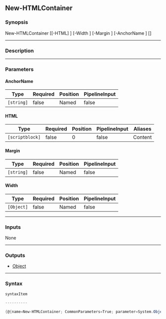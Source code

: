 New-HTMLContainer
-----------------




### Synopsis

New-HTMLContainer [[-HTML] <scriptblock>] [-Width <Object>] [-Margin <string>] [-AnchorName <string>] [<CommonParameters>]




---


### Description


---


### Parameters
#### **AnchorName**




|Type      |Required|Position|PipelineInput|
|----------|--------|--------|-------------|
|`[string]`|false   |Named   |false        |



#### **HTML**




|Type           |Required|Position|PipelineInput|Aliases|
|---------------|--------|--------|-------------|-------|
|`[scriptblock]`|false   |0       |false        |Content|



#### **Margin**




|Type      |Required|Position|PipelineInput|
|----------|--------|--------|-------------|
|`[string]`|false   |Named   |false        |



#### **Width**




|Type      |Required|Position|PipelineInput|
|----------|--------|--------|-------------|
|`[Object]`|false   |Named   |false        |





---


### Inputs
None




---


### Outputs
* [Object](https://learn.microsoft.com/en-us/dotnet/api/System.Object)






---


### Syntax
```PowerShell
syntaxItem
```
```PowerShell
----------
```
```PowerShell
{@{name=New-HTMLContainer; CommonParameters=True; parameter=System.Object[]}}
```
